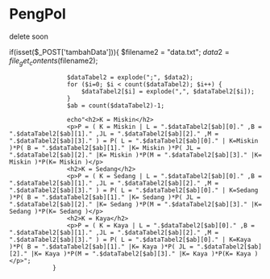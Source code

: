 # PengPol
delete soon

if(isset($_POST['tambahData'])){
                    $filename2 = "data.txt";
                    $data2 = file_get_contents($filename2);
        
                    $dataTabel2 = explode(";", $data2);
                    for ($i=0; $i < count($dataTabel2); $i++) { 
                        $dataTabel2[$i] = explode(",", $dataTabel2[$i]);
                    }
                    $ab = count($dataTabel2)-1;

                    echo"<h2>K = Miskin</h2>
                    <p>P = ( K = Miskin | L = ".$dataTabel2[$ab][0]." ,B = ".$dataTabel2[$ab][1]." ,JL = ".$dataTabel2[$ab][2]." ,M = ".$dataTabel2[$ab][3]." ) = P( L = ".$dataTabel2[$ab][0]." | K=Miskin )*P( B = ".$dataTabel2[$ab][1]." |K= Miskin )*P( JL = ".$dataTabel2[$ab][2]." |K= Miskin )*P(M = ".$dataTabel2[$ab][3]." |K= Miskin )*P(K= Miskin )</p>
                    <h2>K = Sedang</h2>
                    <p>P = ( K = Sedang | L = ".$dataTabel2[$ab][0]." ,B = ".$dataTabel2[$ab][1]." ,JL = ".$dataTabel2[$ab][2]." ,M = ".$dataTabel2[$ab][3]." ) = P( L = ".$dataTabel2[$ab][0]." | K=Sedang )*P( B = ".$dataTabel2[$ab][1]." |K= Sedang )*P( JL = ".$dataTabel2[$ab][2]." |K= Sedang )*P(M = ".$dataTabel2[$ab][3]." |K= Sedang )*P(K= Sedang )</p>
                    <h2>K = Kaya</h2>
                    <p>P = ( K = Kaya | L = ".$dataTabel2[$ab][0]." ,B = ".$dataTabel2[$ab][1]." ,JL = ".$dataTabel2[$ab][2]." ,M = ".$dataTabel2[$ab][3]." ) = P( L = ".$dataTabel2[$ab][0]." | K=Kaya )*P( B = ".$dataTabel2[$ab][1]." |K= Kaya )*P( JL = ".$dataTabel2[$ab][2]." |K= Kaya )*P(M = ".$dataTabel2[$ab][3]." |K= Kaya )*P(K= Kaya )</p>";
                }